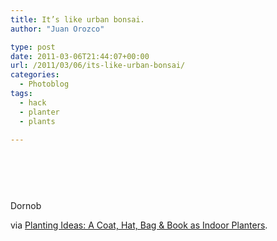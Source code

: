 ```yaml
---
title: It’s like urban bonsai.
author: "Juan Orozco" 

type: post
date: 2011-03-06T21:44:07+00:00
url: /2011/03/06/its-like-urban-bonsai/
categories:
  - Photoblog
tags:
  - hack
  - planter
  - plants

---
```

&nbsp;

<p style="text-align:center;">
  <a href="http://feedproxy.google.com/~r/dornob/~3/2QH_EumQt2Q/"><img src='http://juanthedesigner.files.wordpress.com/2011/03/plant-pot-bookbag-idea.jpg?w=580' alt='' data-recalc-dims="1" /></a>
</p>

&nbsp;

Dornob

via [Planting Ideas: A Coat, Hat, Bag & Book as Indoor Planters][1].

 [1]: http://feedproxy.google.com/~r/dornob/~3/2QH_EumQt2Q/